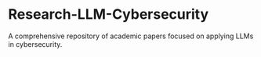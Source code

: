 # Research-LLM-Cybersecurity
A comprehensive repository of academic papers focused on applying LLMs in cybersecurity.
